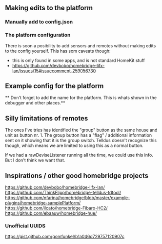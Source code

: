 ## Making edits to the platform
### Manually add to config.json
### The platform configuration
There is soon a posibility to add sensors and remotes without making edits to the config yourself. This has som caveats though:
 - this is only found in some apps, and is not standard HomeKit stuff
 - https://github.com/devbobo/homebridge-lifx-lan/issues/15#issuecomment-259056730

## Example config for the platform
** Don't forget to add the name for the platform. This is whats shown in the debugger and other places.**


## Silly limitations of remotes
The ones I've tries has identified the "group" button as the same house and unit as button nr. 1. The group button has a "flag" / additional information sent on it showing that it is the group switch. Telldus doesn't recognize this though, which means we are limited to using this as a normal button.

If we had a rawDeviseListener running all the time, we could use this info. But I don't think we want that.


## Inspirations / other good homebridge projects
https://github.com/devbobo/homebridge-lifx-lan/
https://github.com/ThinkFlipp/homebridge-telldus-tdtool/
https://github.com/nfarina/homebridge/blob/master/example-plugins/homebridge-samplePlatform/
https://github.com/ilcato/homebridge-Fibaro-HC2/
https://github.com/ebaauw/homebridge-hue/

### Unofficial UUIDS
https://gist.github.com/gomfunkel/b1a046d729757120907c
